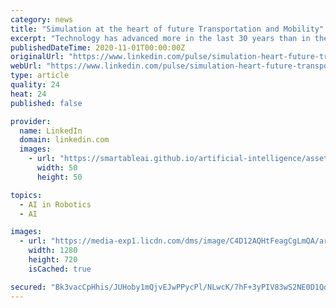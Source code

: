 ```yaml
---
category: news
title: "Simulation at the heart of future Transportation and Mobility"
excerpt: "Technology has advanced more in the last 30 years than in the previous 2000. The exponential increase in advancement will only continue."
publishedDateTime: 2020-11-01T00:00:00Z
originalUrl: "https://www.linkedin.com/pulse/simulation-heart-future-transportation-mobility-tarun-tejpal"
webUrl: "https://www.linkedin.com/pulse/simulation-heart-future-transportation-mobility-tarun-tejpal"
type: article
quality: 24
heat: 24
published: false

provider:
  name: LinkedIn
  domain: linkedin.com
  images:
    - url: "https://smartableai.github.io/artificial-intelligence/assets/images/organizations/linkedin.com-50x50.jpg"
      width: 50
      height: 50

topics:
  - AI in Robotics
  - AI

images:
  - url: "https://media-exp1.licdn.com/dms/image/C4D12AQHtFeagCgLmQA/article-cover_image-shrink_720_1280/0?e=1609977600&v=beta&t=reb7w-7i1aq42tU5MzJpGOxaRTA1UNkRisqxsr9bcKA"
    width: 1280
    height: 720
    isCached: true

secured: "Bk3vacCpHhis/JUHoby1mQjvEJwPPycPl/NLwcK/7hF+3yPIV83wS2NE0D1QqQRiHIxHMOME2rmfxMrLAbjw9nwxwKWLnc3SAv3R+iho5W8WlYuL6hMIeoMPBNU+RnMHEnieElTfTecn+rn1auV9wekBSiPQDZ2zCwAbo1qS9ZdbIACckRZjoXhV/9UFVgbXScHQ+LspItkg3c+pn0MwpKG65SqIZKCd6NZuc4sP1FFIpc+uM4TSA46n1fLxV9YJQ8V2WopGc9sNO9ITRScKNixxxK2t7RWnBCFIf8TZntE2cw+YvRo4N+nul42iV8m+vadQp+pohTXPe0BKy03p4yFIAczivGTtvYdhXqf21oo=;lAMd6yeqEp7SRhbJTMlRiw=="
---
```


